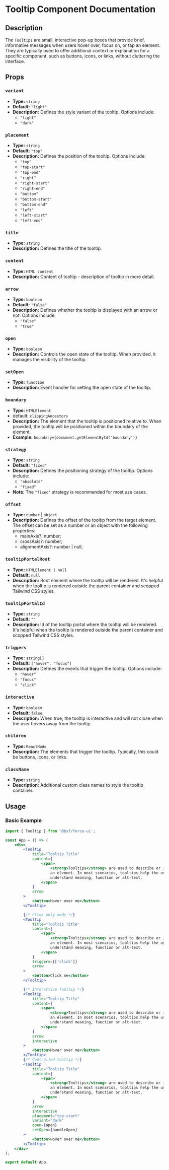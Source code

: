 # Tooltip Component Documentation

## Description

The `Tooltips` are small, interactive pop-up boxes that provide brief, informative messages when users hover over, focus on, or tap an element. They are typically used to offer additional context or explanation for a specific component, such as buttons, icons, or links, without cluttering the interface.

## Props

### `variant`
- **Type:** `string`
- **Default:** `"light"`
- **Description:** Defines the style variant of the tooltip. Options include:
  - `"light"` 
  - `"dark"`

### `placement`
- **Type:** `string`
- **Default:** `"top"`
- **Description:** Defines the position of the tooltip. Options include:
  - `"top"`
  - `"top-start"`
  - `"top-end"`
  - `"right"`
  - `"right-start"`
  - `"right-end"`
  - `"bottom"`
  - `"bottom-start"`
  - `"bottom-end"`
  - `"left"`
  - `"left-start"`
  - `"left-end"`

### `title`
- **Type:** `string`
- **Description:** Defines the title of the tooltip. 

### `content`
- **Type:** `HTML content`
- **Description:** Content of tooltip - description of tooltip in more detail.

### `arrow`
- **Type:** `boolean`
- **Default:** `"false"`
- **Description:** Defines whether the tooltip is displayed with an arrow or not. Options include:
  - `"false"` 
  - `"true"`

### `open`
- **Type:** `boolean`
- **Description:** Controls the open state of the tooltip. When provided, it manages the visibility of the tooltip.

### `setOpen`
- **Type:** `function`
- **Description:** Event handler for setting the open state of the tooltip.

### `boundary`
- **Type:** `HTMLElement`
- default: `clippingAncestors`
- **Description:** The element that the tooltip is positioned relative to. When provided, the tooltip will be positioned within the boundary of the element.
- **Example:** `boundary={document.getElementById('boundary')}`

### `strategy`
- **Type:** `string`
- **Default:** `"fixed"`
- **Description:** Defines the positioning strategy of the tooltip. Options include:
  - `"absolute"` 
  - `"fixed"`
- **Note:** The `"fixed"` strategy is recommended for most use cases.

### `offset`
- **Type:** `number` | `object`
- **Description:** Defines the offset of the tooltip from the target element. The offset can be set as a number or an object with the following properties:
  - mainAxis?: number;
  - crossAxis?: number;
  - alignmentAxis?: number | null;

### `tooltipPortalRoot`
- **Type:** `HTMLElement | null`
- **Default:** `null`
- **Description:** Root element where the tooltip will be rendered. It's helpful when the tooltip is rendered outside the parent container and scopped Tailwind CSS styles.

### `tooltipPortalId`
- **Type:** `string`
- **Default:** `""`
- **Description:** Id of the tooltip portal where the tooltip will be rendered. It's helpful when the tooltip is rendered outside the parent container and scopped Tailwind CSS styles.

### `triggers`
- **Type:** `string[]`
- **Default:** `["hover", "focus"]`
- **Description:** Defines the events that trigger the tooltip. Options include:
  - `"hover"` 
  - `"focus"`
  - `"click"`

### `interactive`
- **Type:** `boolean`
- **Default:** `false`
- **Description:** When true, the tooltip is interactive and will not close when the user hovers away from the tooltip.

### `children`
- **Type:** `ReactNode`
- **Description:** The elements that trigger the tooltip. Typically, this could be buttons, icons, or links.

### `className`
- **Type:** `string`
- **Description:** Additional custom class names to style the tooltip container.

## Usage

### Basic Example

```jsx
import { Tooltip } from '@bsf/force-ui';

const App = () => (
	<div>
		<Tooltip
			title="Tooltip Title"
			content={
				<span>
					<strong>Tooltips</strong> are used to describe or identify
					an element. In most scenarios, tooltips help the user
					understand meaning, function or alt-text.
				</span>
			}
			arrow
		>
			<button>Hover over me</button>
		</Tooltip>

		{/* Click only mode */}
		<Tooltip
			title="Tooltip Title"
			content={
				<span>
					<strong>Tooltips</strong> are used to describe or identify
					an element. In most scenarios, tooltips help the user
					understand meaning, function or alt-text.
				</span>
			}
			triggers={['click']}
			arrow
		>
			<button>Click me</button>
		</Tooltip>

		{/* Interactive Tooltip */}
		<Tooltip
			title="Tooltip Title"
			content={
				<span>
					<strong>Tooltips</strong> are used to describe or identify
					an element. In most scenarios, tooltips help the user
					understand meaning, function or alt-text.
				</span>
			}
			arrow
			interactive
		>
			<button>Hover over me</button>
		</Tooltip>
		{/* Controlled tooltip */}
		<Tooltip
			title="Tooltip Title"
			content={
				<span>
					<strong>Tooltips</strong> are used to describe or identify
					an element. In most scenarios, tooltips help the user
					understand meaning, function or alt-text.
				</span>
			}
			arrow
			interactive
			placement="top-start"
			variant="dark"
			open={open}
			setOpen={handleOpen}
		>
			<button>Hover over me</button>
		</Tooltip>
	</div>
);

export default App;
```